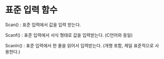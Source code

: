 # 표준 입력 함수

Scan() : 표준 입력에서 값을 입력 받는다.

Scanf() : 표준 입력에서 서식 형태로 값을 입력받는다. (C언어와 동일)

Scanln() : 표준 입력에서 한 줄을 읽어서 입력받는다. (개행 포함, 제일 표준적으로 사용한다.) 